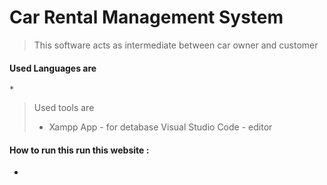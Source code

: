 # Car Rental Management System

> This  software acts as intermediate between car owner and customer


#### Used Languages are 
    * 


> Used tools are 
> * Xampp App          - for detabase
> Visual Studio Code  - editor

#### How to run this run this website :

*
